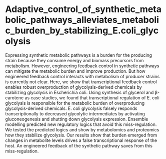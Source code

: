 # Adaptive_control_of_synthetic_metabolic_pathways_alleviates_metabolic_burden_by_stabilizing_E.coli_glycolysis
Expressing synthetic metabolic pathways is a burden for the producing strain because they consume energy and biomass precursors from metabolism. However, engineering feedback control in synthetic pathways can mitigate the metabolic burden and improve production. But how engineered feedback control interacts with metabolism of producer strains is currently not clear. Here, we show that transcriptional feedback control enables robust overproduction of glycolysis-derived chemicals by stabilizing glycolysis in Escherichia coli. Using synthesis of glycerol and β-carotene as case studies, we found that transcriptional regulation of E. coli glycolysis is responsible for the metabolic burden of overproducing glycolysis-derived chemicals. E. coli glycolysis falsely responds transcriptionally to decreased glycolytic intermediates by activating gluconeogenesis and shutting down glycolysis expression. Ensemble modelling predicted new regulatory logics that avoid this miss-regulation. We tested the predicted logics and show by metabolomics and proteomics how they stabilize glycolysis. Our results show that burden emerged from changes in metabolite levels drives a false transcriptional response of the host. An engineered feedback of the synthetic pathway saves from this miss-regulation.
